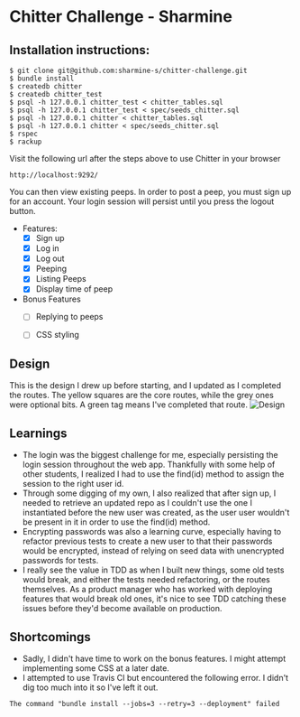 Chitter Challenge - Sharmine
=================

Installation instructions:
-------
```
$ git clone git@github.com:sharmine-s/chitter-challenge.git
$ bundle install
$ createdb chitter
$ createdb chitter_test
$ psql -h 127.0.0.1 chitter_test < chitter_tables.sql 
$ psql -h 127.0.0.1 chitter_test < spec/seeds_chitter.sql 
$ psql -h 127.0.0.1 chitter < chitter_tables.sql 
$ psql -h 127.0.0.1 chitter < spec/seeds_chitter.sql 
$ rspec
$ rackup
```

Visit the following url after the steps above to use Chitter in your browser

```
http://localhost:9292/
```

You can then view existing peeps. In order to post a peep, you must sign up for an account. Your login session will persist until you press the logout button.

* Features:
  * [x] Sign up
  * [x] Log in
  * [x] Log out
  * [x] Peeping
  * [x] Listing Peeps
  * [x] Display time of peep

* Bonus Features
  * [ ] Replying to peeps
  * [ ] CSS styling



## Design
This is the design I drew up before starting, and I updated as I completed the routes. The yellow squares are the core routes, while the grey ones were optional bits. A green tag means I've completed that route.
![Design](https://i.imgur.com/FL5xT5x.jpeg)

## Learnings
* The login was the biggest challenge for me, especially persisting the login session throughout the web app. Thankfully with some help of other students, I realized I had to use the find(id) method to assign the session to the right user id.
* Through some digging of my own, I also realized that after sign up, I needed to retrieve an updated repo as I couldn't use the one I instantiated before the new user was created, as the user user wouldn't be present in it in order to use the find(id) method.
* Encrypting passwords was also a learning curve, especially having to refactor previous tests to create a new user to that their passwords would be encrypted, instead of relying on seed data with unencrypted passwords for tests.
* I really see the value in TDD as when I built new things, some old tests would break, and either the tests needed refactoring, or the routes themselves. As a product manager who has worked with deploying features that would break old ones, it's nice to see TDD catching these issues before they'd become available on production.


## Shortcomings
* Sadly, I didn't have time to work on the bonus features. I might attempt implementing some CSS at a later date.
* I attempted to use Travis CI but encountered the following error. I didn't dig too much into it so I've left it out.
```
The command "bundle install --jobs=3 --retry=3 --deployment" failed
```